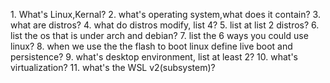                                                                                                                                                            1. What's Linux,Kernal?
2. what's  operating system,what does it contain?
3. what are distros?
4. what do distros modify, list 4?
5. list at list 2 distros? 
6. list the os that is under arch and debian?
7. list the 6 ways you could use linux?
8. when we use the the flash to boot linux  define live boot and persistence?
9. what's desktop environment, list at least 2?
10. what's virtualization? 
11. what's the WSL v2(subsystem)?

